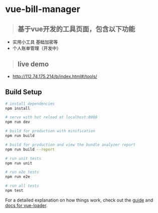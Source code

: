 # vue-bill-manager

>## 基于vue开发的工具页面，包含以下功能
- 实用小工具 基础加密等
- 个人账单管理（开发中）

 >## live demo
 - http://112.74.175.214/b/index.html#/tools/

## Build Setup

``` bash
# install dependencies
npm install

# serve with hot reload at localhost:8080
npm run dev

# build for production with minification
npm run build

# build for production and view the bundle analyzer report
npm run build --report

# run unit tests
npm run unit

# run e2e tests
npm run e2e

# run all tests
npm test
```

For a detailed explanation on how things work, check out the [guide](http://vuejs-templates.github.io/webpack/) and [docs for vue-loader](http://vuejs.github.io/vue-loader).
